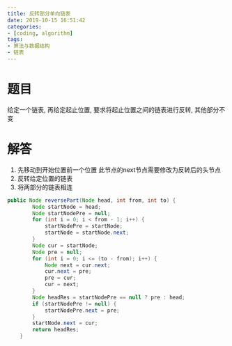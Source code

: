 ```yaml
---
title: 反转部分单向链表
date: 2019-10-15 16:51:42
categories:
- [coding, algorithm]
tags: 
- 算法与数据结构
- 链表
---
```

# 题目

给定一个链表, 再给定起止位置, 要求将起止位置之间的链表进行反转, 其他部分不变

# 解答
1. 先移动到开始位置前一个位置 此节点的next节点需要修改为反转后的头节点
2. 反转给定位置的链表
3. 将两部分的链表相连
```java
public Node reversePart(Node head, int from, int to) {
		Node startNode = head;
		Node startNodePre = null;
		for (int i = 0; i < from - 1; i++) {
			startNodePre = startNode;
			startNode = startNode.next;
		}
		Node cur = startNode;
		Node pre = null;
		for (int i = 0; i <= (to - from); i++) {
			Node next = cur.next;
			cur.next = pre;
			pre = cur;
			cur = next;
		}
		Node headRes = startNodePre == null ? pre : head;
		if (startNodePre != null) {
			startNodePre.next = pre;
		}
		startNode.next = cur;
		return headRes;
	}
```